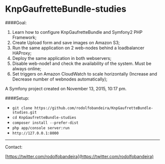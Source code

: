 KnpGaufretteBundle-studies
===

####Goal:
1. Learn how to configure KnpGaufretteBundle and Symfony2 PHP Framework;
2. Create Upload form and save images on Amazon S3;
2. Run the same application on 2 web-nodes behind a loadbalancer HAProxy;
3. Deploy the same application in both webservers;
4. Disable web-node1 and check the availability of the system. Must be always online;
5. Set triggers on Amazon CloudWatch to scale horizontally (Increase and Decrease number of webnodes automatically);

A Symfony project created on November 13, 2015, 10:17 pm.

####Setup:
- `git clone https://github.com/rodolfobandeira/KnpGaufretteBundle-studies.git`
- `cd KnpGaufretteBundle-studies`
- `composer install --prefer-dist`
- `php app/console server:run`
- `http://127.0.0.1:8000`

---

Contact: 

[https://twitter.com/rodolfobandeira](https://twitter.com/rodolfobandeira)
